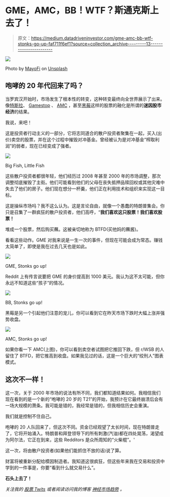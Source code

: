 # GME，AMC，BB！WTF？斯通克斯上去了！

> 原文：<https://medium.datadriveninvestor.com/gme-amc-bb-wtf-stonks-go-up-faf711f6ef1?source=collection_archive---------13----------------------->

![](img/75270f62844dd0ca55f4e58022b2aed0.png)

Photo by [MayoFi](https://unsplash.com/@mayofi?utm_source=medium&utm_medium=referral) on [Unsplash](https://unsplash.com?utm_source=medium&utm_medium=referral)

## 咆哮的 20 年代回来了吗？

当罗宾汉开始时，市场发生了根本性的转变，这种转变最终向全世界展示了出来。像[特斯拉](https://stocktwits.com/symbol/TSLA)、 [Gamestop](https://stocktwits.com/symbol/GME) 、 [AMC](https://stocktwits.com/symbol/AMC) ，甚至[黑莓](https://stocktwits.com/symbol/BB)这样的股票的融化是所谓的**迷因股市经济**的结果。

我说，来吧！

这是投资者行动主义的一部分，它将志同道合的散户投资者聚集在一起，买入(出价)卖空的股票，并在这个过程中摧毁对冲基金。曾经被认为是对冲基金“榨取利润”的弱者，现在已经变成了强者。

![](img/10131697c30432c6b217b6f013474afe.png)

Big Fish, Little Fish

这些散户投资者都很年轻，他们经历过 2008 年甚至 2000 年的市场调整，那次调整彻底摧毁了主街。他们可能看到他们的父母在丧失抵押品赎回权或其他灾难中失去了他们的房子。他们现在想分一杯羹，他们正在利用技术和组织来实现这一目标。

这是操纵市场吗？我不这么认为。这是言论自由，就像一个愚蠢的特朗普集会。你只是召集了一群疯狂的散户投资者，他们高呼，“**我们喜欢这只股票！我们喜欢股票！**

堆成一个股票，然后购买蘸。这被亲切地称为 BTFD(买他妈的蘸酱)。

看看这些动作。GME 对我来说是一生一次的事件，但现在可能会成为常态。赚钱太简单了，即使是我在过去几天也是如此。

![](img/6e006ce0974fedb3b5dec73226becfd8.png)

GME, Stonks go up!

Reddit 上有传言说要把 GME 的身价提高到 1000 美元。我认为这不太可能，但你永远不知道这些“孩子”的情况。

![](img/5bbdd877b40b807ad54a08d78577a64c.png)

BB, Stonks go up!

黑莓是另一个引起他们注意的宠儿，你可以看到它在昨天市场下跌时大幅上涨并强势收盘。

![](img/e85d51f1e71952a2f89e77aee1a182c0.png)

AMC, Stonks go up!

如果你看一下 AMC(上图)，你可以看到卖空者试图把它推回下跌，但 r/WSB 的人留住了 BTFD，把它推高到收盘。如果我见过的话，这是一个巨大的“绞刑人”图表模式。

## 这次不一样！

这一次，关于 2000 年市场的说法有所不同，我们都知道结果如何。我相信我们现在看到的是一个新的“咆哮的 20 岁的 T21”的开始，我预计在它最终崩溃后会有一场大规模的萧条。我可能是错的，我经常是错的，但我相信历史会重演。

我们就是控制不住自己。

咆哮的 20 人队回来了，但这次不同。资金已经观望了太长时间，现在特朗普走了，它将开始涌入。特朗普和拜登领导下的所有刺激(汽油)都在四处晃荡，渴望成为阿尔法，它正在到来，这些 Redditors 是众所周知的“火柴棍”。'

这一次，将由散户投资者(如果他们能抓住不放的话)说了算。

财富将被重新分配给模因制造者。我知道这很疯狂，但这些年来我在交易和投资中学到的一件事是，你要“看到什么就交易什么”。

**石头上去了！**

*关注我的* [*股票 Twits*](https://stocktwits.com/neuralmarket) *或者阅读访问我的博客* [*神经市场趋势*](https://neuralmarkettrends.com/) *。*